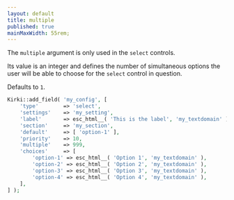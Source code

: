 ```yaml
---
layout: default
title: multiple
published: true
mainMaxWidth: 55rem;
---
```



The `multiple` argument is only used in the `select` controls.

Its value is an integer and defines the number of simultaneous options the user will be able to choose for the `select` control in question.

Defaults to `1`.

```php
Kirki::add_field( 'my_config', [
	'type'        => 'select',
	'settings'    => 'my_setting',
	'label'       => esc_html__( 'This is the label', 'my_textdomain' ),
	'section'     => 'my_section',
	'default'     => [ 'option-1' ],
	'priority'    => 10,
	'multiple'    => 999,
	'choices'     => [
		'option-1' => esc_html__( 'Option 1', 'my_textdomain' ),
		'option-2' => esc_html__( 'Option 2', 'my_textdomain' ),
		'option-3' => esc_html__( 'Option 3', 'my_textdomain' ),
		'option-4' => esc_html__( 'Option 4', 'my_textdomain' ),
	],
] );
```
